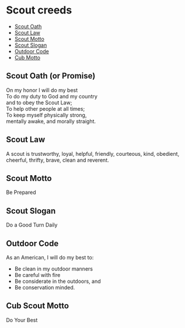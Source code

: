 # Scout creeds

* [Scout Oath](#oath)
* [Scout Law](#law)
* [Scout Motto](#motto)
* [Scout Slogan](#slogan)
* [Outdoor Code](#code)
* [Cub Motto](#cubmotto)

<a name="oath"></a>
## Scout Oath (or Promise)
On my honor I will do my best<br>
To do my duty to God and my country <br>
and to obey the Scout Law; <br>
To help other people at all times; <br>
To keep myself physically strong, <br>
mentally awake, and morally straight.<br>

<a name="law"></a>
## Scout Law

A scout is trustworthy, loyal, helpful, friendly, courteous, kind, obedient, cheerful, thrifty, brave, clean and reverent.

<a name="motto"></a>
## Scout Motto

Be Prepared

<a name="slogan"></a>
## Scout Slogan

Do a Good Turn Daily

<a name="code"></a>
## Outdoor Code

As an American, I will do my best to:<br>

* Be clean in my outdoor manners
* Be careful with fire
* Be considerate in the outdoors, and
* Be conservation minded.

<a name="cubmotto"></a>
## Cub Scout Motto

Do Your Best
